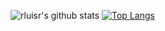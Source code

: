 ![rluisr's github stats](https://github-readme-stats.vercel.app/api?username=rluisr&count_private=true&show_icons=true)
[![Top Langs](https://github-readme-stats.vercel.app/api/top-langs/?username=rluisr&layout=compact&hide=C,C++,Makefile,Objective-C)](https://github.com/rluisr/github-readme-stats)
